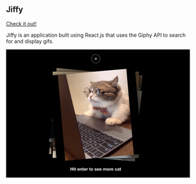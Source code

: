 ## Jiffy

[Check it out!](https://jiffy-by-uribes.netlify.app/)

Jiffy is an application built using React.js that uses the Giphy API to search for and display gifs.

![Website](https://github.com/madelineuribes/jiffy/blob/master/src/images/cat.png?raw=true)
